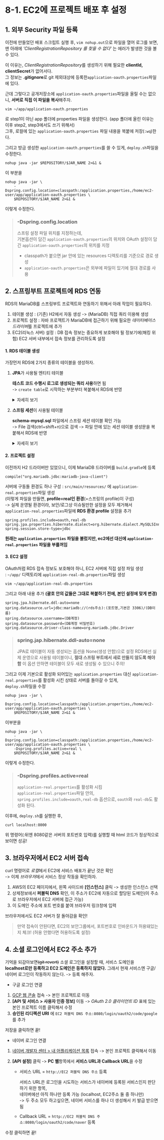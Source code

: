 # 8-1. EC2에 프로젝트 배포 후 설정

## 1. 외부 Security 파일 등록

이전에 만들었던 배포 스크립트 실행 후, ```vim nohup.out```으로 파일을 열어 로그를 보면,  
맨 아래에 *'ClientRegistrationRepository 를 찾을 수 없다'* 는 에러가 발생한 것을 볼 수 있다.  

이 이유는, *ClientRegistrationRepository*를 생성하기 위해 필요한 **clientId, clientSecret**가 없어서다.  
그 정보는 **.gitignore**로 git 제외대상에 등록한```application-oauth.properties```파일에 있다.

근데 그렇다고 공개저장소에 ```application-oauth.properties```파일을 올릴 수는 없으니, **서버로 직접 이 파일을 복사**해주자.

```shell script
vim ~/app/application-oauth.properties
```
로 step1이 아닌 app 폴더에 properties 파일을 생성한다. (app 폴더에 올린 이유는 이후 step2, step3에서도 쓰기 위해서)  
그후, 로컬에 있는 ```application-oauth.properties``` 파일 내용을 복붙에 저장(```:wq```)한다.  

그리고 방금 생성한 ```application-oauth.properties```를 쓸 수 있게, ```deploy.sh```파일을 수정한다.
```shell script
nohup java -jar $REPOSITORY/$JAR_NAME 2>&1 &
```
이 부분을
```shell script
nohup java -jar \
    -Dspring.config.location=classpath:/application.properties,/home/ec2-user/app/application-oauth.properties \
    $REPOSITORY/$JAR_NAME 2>&1 &    
```
이렇게 수정한다.

> ### -Dspring.config.location
>
> 스프링 설정 파일 위치를 지정하는데,  
> 기본옵션이 담긴 ```application-oauth.properties```의 위치와 OAuth 설정이 담긴 ```application-oauth.properties```의 위치를 지정  
> - classpath가 붙으면 jar 안에 있는 resources 디렉토리를 기준으로 경로 생성  
> - ```application-oauth.properties```은 외부에 파일이 있기에 절대 경로를 사용


## 2. 스프링부트 프로젝트에 RDS 연동

RDS의 MariaDB를 스프링부트 프로젝트와 연동하기 위해서 아래 작업이 필요하다.
1. 테이블 생성 : (기존) H2에서 자동 생성 -> (MariaDB) 직접 쿼리 이용해 생성
2. 프로젝트 설정 : 자바 프로젝트가 MariaDB에 접근하기 위해 필요한 *데이터베이스 드라이버*를 프로젝트에 추가
3. EC2(리눅스 서버) 설정 : DB 접속 정보는 중요하게 보호해야 될 정보기에(해킹 위험) EC2 서버 내부에서 접속 정보를 관리하도록 설정

#### 1. RDS 테이블 생성

가장먼저 RDS에 2가지 종류의 테이블을 생성하자.

1. **JPA**가 사용될 엔티티 테이블

    **테스트 코드 수행시 로그로 생성되는 쿼리 사용**하면 됨  
    -> ```create table```로 시작하는 부분부터 복붙해서 RDS에 반영
    
    <details>

    <summary>자세히 보기</summary>
    
    ![image](https://user-images.githubusercontent.com/48408417/110597327-c1811480-81c3-11eb-977b-6dd95635faea.png)
    Gradle 오른쪽 사이드바 탭에서, **[(프로젝트명) > Tasks > verification > test]** 클릭 후,  
    **Test Results** 부분에서 스크롤 내리다보면 아래와 같은 *create 쿼리문*이 나온다. 이걸 사용
    
    ```shell script
    Hibernate: create table posts (id bigint not null auto_increment, create_date datetime, modified_date datetime, author varchar(255), content TEXT not null, title varchar(500) not null, primary key (id)) engine=InnoDB
    Hibernate: create table user (id bigint not null auto_increment, create_date datetime, modified_date datetime, email varchar(255) not null, name varchar(255) not null, picture varchar(255), role varchar(255) not null, primary key (id)) engine=InnoDB
    ```

    </details>
    
2. **스프링 세션**이 사용될 테이블
    
    **schema-mysql.sql** 파일에서 스프링 세션 테이블 확인 가능  
    -> File 검색(ctrl+shift+n)으로 검색 -> 파일 안에 있는 세션 테이블 생성문을 복붙해서 RDS에 반영 

    <details>
    
    <summary>자세히 보기</summary>
    
    ```shell script
    CREATE TABLE SPRING_SESSION (
    	PRIMARY_ID CHAR(36) NOT NULL,
    	SESSION_ID CHAR(36) NOT NULL,
    	CREATION_TIME BIGINT NOT NULL,
    	LAST_ACCESS_TIME BIGINT NOT NULL,
    	MAX_INACTIVE_INTERVAL INT NOT NULL,
    	EXPIRY_TIME BIGINT NOT NULL,
    	PRINCIPAL_NAME VARCHAR(100),
    	CONSTRAINT SPRING_SESSION_PK PRIMARY KEY (PRIMARY_ID)
    ) ENGINE=InnoDB ROW_FORMAT=DYNAMIC;
    
    CREATE UNIQUE INDEX SPRING_SESSION_IX1 ON SPRING_SESSION (SESSION_ID);
    CREATE INDEX SPRING_SESSION_IX2 ON SPRING_SESSION (EXPIRY_TIME);
    CREATE INDEX SPRING_SESSION_IX3 ON SPRING_SESSION (PRINCIPAL_NAME);
    
    CREATE TABLE SPRING_SESSION_ATTRIBUTES (
    	SESSION_PRIMARY_ID CHAR(36) NOT NULL,
    	ATTRIBUTE_NAME VARCHAR(200) NOT NULL,
    	ATTRIBUTE_BYTES BLOB NOT NULL,
    	CONSTRAINT SPRING_SESSION_ATTRIBUTES_PK PRIMARY KEY (SESSION_PRIMARY_ID, ATTRIBUTE_NAME),
    	CONSTRAINT SPRING_SESSION_ATTRIBUTES_FK FOREIGN KEY (SESSION_PRIMARY_ID) REFERENCES SPRING_SESSION(PRIMARY_ID) ON DELETE CASCADE
    ) ENGINE=InnoDB ROW_FORMAT=DYNAMIC;
    ```
    
    </details>

#### 2. 프로젝트 설정

이전까지 H2 드라이버만 있었으니, 이제 MariaDB 드라이버를 ```build.gradle```에 등록
```
compile("org.mariadb.jdbc:mariadb-java-client")
```

서버에 구동돌 환경도 하나 구성 : ```src/main/resources/``` 에 ```application-real.properties```파일 생성  
(이렇게 파일을 만들면, **profile=real인 환경**(=스프링의 profile)이 구성)  
-> 실제 운영될 환경이라, 보안/로그상 이슈될만한 설정을 모두 제거해서 ```application-real.properties```파일에 **RDS 환경 profile** 설정을 추가

```properties
spring.profiles.include=oauth,real-db
spring.jpa.properties.hibernate.dialect=org.hibernate.dialect.MySQL5InnoDBDialect
spring.session.store-type=jdbc
```
**원래는 ```application.properties``` 파일을 불렀지만, ec2에선 대신에 ```application-real.properties``` 파일을 부를꺼임** 

#### 3. EC2 설정

OAuth처럼 RDS 접속 정보도 보호해야 하니, EC2 서버에 직접 설정 파일 생성   
: ```~/app/``` 디렉토리에 ```application-real-db.properties```파일 생성

```shell script
vim ~/app/application-real-db.properties
```

그리고 아래 내용 추가 **(괄호 안의 값들은 그대로 복붙하기 전에, 본인 설정에 맞게 변경)**
```properties
spring.jpa.hibernate.ddl-auto=none
spring.datasource.url=jdbc:mariadb://(rds주소):(포트명,기본은 3306)/(DB이름)
spring.datasource.username=(DB계정)
spring.datasource.password=(DB계정 비밀번호)
spring.datasource.driver-class-name=org.mariadb.jdbc.Driver
```

> ### spring.jap.hibernate.ddl-auto=none
>
> JPA로 테이블이 자동 생성되는 옵션을 None(생성 안함)으로 설정
> RDS에선 실제 운영으로 사용될 테이블이니, **절대 스프링 부트에서 새로 만들지 않도록 해야함**
> 이 옵션 안하면 테이블이 모두 새로 생성될 수 있으니 주의!

그리고 이제 기본으로 활성화 되어있는 ```application.properties``` 대신 ```application-real.properties```를 활성화 시킨 상태로 서버를 돌아갈 수 있게,  
```deploy.sh```파일을 수정

```shell script
nohup java -jar \
    -Dspring.config.location=classpath:/application.properties,/home/ec2-user/app/application-oauth.properties \
    $REPOSITORY/$JAR_NAME 2>&1 &    
```
이부분을

```shell script
nohup java -jar \
    -Dspring.config.location=classpath:/application.properties,/home/ec2-user/app/application-oauth.properties \
    -Dspring.profiles.active=real \
    $REPOSITORY/$JAR_NAME 2>&1 &    
```
이렇게 수정한다.

> ### -Dspring.profiles.active=real
>
> ```application-real.properties```를 활성화 시킴  
> ```application-real.properties```파일 안의, ```spring.profiles.include=oauth,real-db``` 옵션으로, ```oauth```와 ```real-db```도 활성화 된다. 

이후에, ```deploy.sh```를 실행한 후,  
```shell script
curl localhost:8000
``` 
위 명령어(:뒤엔 8080같은 서버의 포트번호 입력)를 실행할 때 html 코드가 정상적으로 보이면 성공!


## 3. 브라우저에서 EC2 서버 접속

curl 명령어로 *로컬*에서 EC2에 서비스 배포가 끝난 것은 확인  
-> 이제 *브라우저*에서 서비스 정상 작동을 확인하자.

1. AWS의 EC2 페이지에서, 왼쪽 사이드바 **[인스턴스]** 클릭 -> 생성한 인스턴스 선택
2. 상제정보에서 **퍼블릭 DNS** 확인, 이 주소가 EC2에 자동으로 할당된 도메인(이 주소로 브라우저에서 EC2 서버에 접근 가능)  
3. 이 도메인 주소에 포트 번호를 붙여 브라우저 링크창에 입력  

브라우저에서도 EC2 서버가 잘 돌아감을 확인!

> 만약 접속이 안된다면, EC2의 보안그룹에서, 포트번호로 인바운드가 허용돼있는지 체크! (허용 안했다면 허용하도록 설정)

## 4. 소셜 로그인에서 EC2 주소 추가

기억을 되감아보면~~(git revert)~~ 소셜 로그인을 설정할 때, 서비스 도메인을  
**localhost로만 등록하고 EC2 도메인은 등록하지 않았다.** 그래서 현재 서비스엔 구글/네이버 로그인이 작동하지 않는다. -> 등록 해주자.

- 구글 로그인 연결

1. [GCP 웹 콘솔](https://console.cloud.google.com/home/dashboard) 접속 -> 본인 프로젝트로 이동
2. **[API 및 서비스 > 사용자 인증 정보]** 이동 -> *OAuth 2.0 클라이언트 ID* 표에 있는 본인 프로젝트 이름 클릭해서 수정
3. **승인된 리디렉션 URI** 에 ```EC2 퍼블릭 DNS 주소:8080/login/oauth2/code/google``` 를 추가

저장을 클릭하면 끝!

- 네이버 로그인 연결

1. [네이버 개발자 센터 > 내 어플리케이션 목록](https://developers.naver.com/apps/#/list) 접속 -> 본인 프로젝트 클릭해서 이동  
2. **[API 설정]** 클릭 -> **PC 웹**항목에서 **서비스 URL과 Callback URL**을 수정

    - 서비스 URL = ```http://EC2 퍼블릭 DNS 주소``` 등록
        
        서비스 URL은 로그인을 시도하는 서비스가 네이버에 등록된 서비스인지 판단하기 위한 항목,  
        네이버에선 아직 하나만 등록 가능 (localhost, EC2주소 둘 중 하나만)   
       -> 두 주소 모두 하고싶으면, 네이버 서비스를 하나 더 생성해서 키 발급 받으면 됨
    - Callback URL = ```http://EC2 퍼블릭 DNS 주소:8080/login/oauth2/code/naver``` 등록
    
수정 클릭하면 끝!

